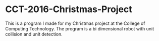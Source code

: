 # CCT-2016-Christmas-Project
This is a program I made for my Christmas project at the College of Computing Technology. The program is a bi dimensional robot with unit collision and unit detection. 
